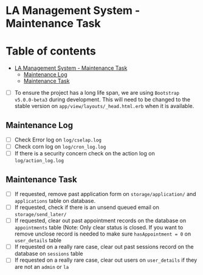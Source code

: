 # LA Management System - Maintenance Task

# Table of contents
- [LA Management System - Maintenance Task](#la-management-system---maintance-task)
  - [Maintenance Log](#maintenance-log)
  - [Maintenance Task](#maintenance-task)

- [ ]  To ensure the project has a long life span, we are using `Bootstrap v5.0.0-beta3` during development. This will need to be changed to the stable version on `app/view/layouts/_head.html.erb` when it is available. 

## Maintenance Log
- [ ]  Check Error log on `log/cselap.log`
- [ ]  Check corn log on `log/cron_log.log`
- [ ]  If there is a security concern check on the action log on `log/action_log.log`

## Maintenance Task
- [ ]  If requested, remove past application form on `storage/application/` and `applications` table on database.
- [ ]  If requested, check if there is an unsend queued email on `storage/send_later/`
- [ ]  If requested, clear out past appointment records on the database on `appointments` table (Note: Only clear status is closed. If you want to remove unclose record is needed to make sure `hasAppointment = 0` on `user_details` table
- [ ]  If requested on a really rare case, clear out past sessions record on the database on `sessions` table
- [ ]  If requested on a really rare case, clear out users on `user_details` if they are not an `admin` or `la`

